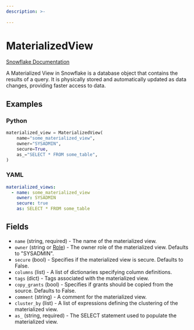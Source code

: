 ```yaml
---
description: >-
  
---
```


# MaterializedView

[Snowflake Documentation](https://docs.snowflake.com/en/sql-reference/sql/create-materialized-view)

A Materialized View in Snowflake is a database object that contains the results of a query.
It is physically stored and automatically updated as data changes, providing faster access to data.


## Examples

### Python

```python
materialized_view = MaterializedView(
    name="some_materialized_view",
    owner="SYSADMIN",
    secure=True,
    as_="SELECT * FROM some_table",
)
```


### YAML

```yaml
materialized_views:
  - name: some_materialized_view
    owner: SYSADMIN
    secure: true
    as: SELECT * FROM some_table
```


## Fields

* `name` (string, required) - The name of the materialized view.
* `owner` (string or [Role](role.md)) - The owner role of the materialized view. Defaults to "SYSADMIN".
* `secure` (bool) - Specifies if the materialized view is secure. Defaults to False.
* `columns` (list) - A list of dictionaries specifying column definitions.
* `tags` (dict) - Tags associated with the materialized view.
* `copy_grants` (bool) - Specifies if grants should be copied from the source. Defaults to False.
* `comment` (string) - A comment for the materialized view.
* `cluster_by` (list) - A list of expressions defining the clustering of the materialized view.
* `as_` (string, required) - The SELECT statement used to populate the materialized view.


